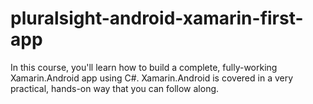 # pluralsight-android-xamarin-first-app
In this course, you'll learn how to build a complete, fully-working Xamarin.Android app using C#. Xamarin.Android is covered in a very practical, hands-on way that you can follow along.
